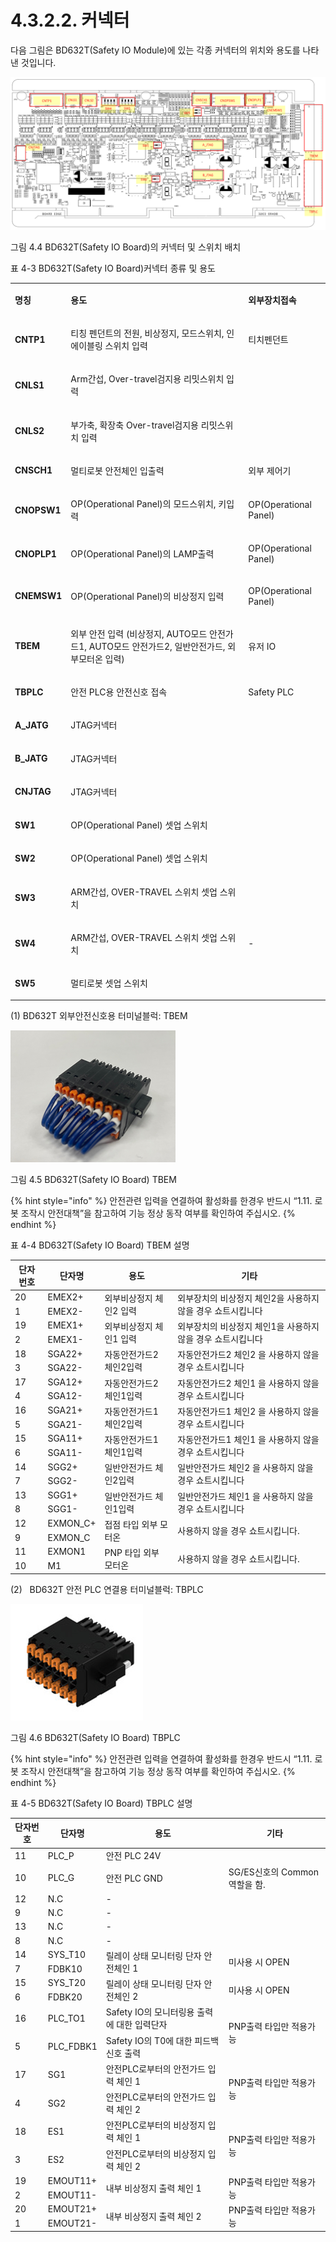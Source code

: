 ﻿# 4.3.2.2. 커넥터

다음 그림은 BD632T(Safety IO Module)에 있는 각종 커넥터의 위치와 용도를 나타낸 것입니다.

![](../../../_assets/그림_4.24_BD632T(Safety_IO_Board)의_커넥터_및_스위치_배치.png  )

그림 4.4 BD632T(Safety IO Board)의 커넥터 및 스위치 배치

표 4-3 BD632T(Safety IO Board)커넥터 종류 및 용도

<table>
<tbody>
<tr class="odd">

<td><p><strong>명칭</strong></p></td>
<td><p><strong>용도</strong></p></td>
<td><p><strong>외부장치접속</strong></p></td>
</tr>
<tr class="even">

<td><p><strong>CNTP1</strong></p></td>
<td><p>티칭 펜던트의 전원, 비상정지, 모드스위치, 인에이블링 스위치 입력</p></td>
<td><p>티치펜던트</p></td>
</tr>
<tr class="odd">

<td><p><strong>CNLS1</strong></p></td>
<td><p>Arm간섭, Over-travel검지용 리밋스위치 입력</p></td>
<td><p></p></td>
</tr>
<tr class="even">

<td><p><strong>CNLS2</strong></p></td>
<td><p>부가축, 확장축 Over-travel검지용 리밋스위치 입력</p></td>
<td><p></p></td>
</tr>
<tr class="odd">

<td><p><strong>CNSCH1</strong></p></td>
<td><p>멀티로봇 안전체인 입출력</p></td>
<td><p>외부 제어기</p></td>
</tr>
<tr class="even">

<td><p><strong>CNOPSW1</strong></p></td>
<td><p>OP(Operational Panel)의 모드스위치, 키입력</p></td>
<td><p>OP(Operational Panel)</p></td>
</tr>
<tr class="odd">

<td><p><strong>CNOPLP1</strong></p></td>
<td><p>OP(Operational Panel)의 LAMP출력</p></td>
<td><p>OP(Operational Panel)</p></td>
</tr>
<tr class="even">

<td><p><strong>CNEMSW1</strong></p></td>
<td><p>OP(Operational Panel)의 비상정지 입력</p></td>
<td><p>OP(Operational Panel)</p></td>
</tr>
<tr class="odd">

<td><p><strong>TBEM</strong></p></td>
<td><p>외부 안전 입력
(비상정지, AUTO모드 안전가드1, AUTO모드 안전가드2, 일반안전가드, 외부모터온 입력)
</p>
<td><p>유저 IO</p></td>
</tr>
<tr class="even">

<td><p><strong>TBPLC</strong></p></td>
<td><p>안전 PLC용 안전신호 접속</p></td>
<td><p>Safety PLC</p></td>
</tr>
<tr class="odd">

<td><p><strong>A_JATG</strong></p></td>
<td><p>JTAG커넥터</p></td>
<td></td>
</tr>
<tr class="even">

<td><p><strong>B_JATG</strong></p></td>
<td><p>JTAG커넥터</p></td>
<td></td>
</tr>
<tr class="odd">

<td><p><strong>CNJTAG</strong></p></td>
<td><p>JTAG커넥터</p>
<td><p></p></td>
</tr>
<tr class="even">

<td><p><strong>SW1</strong></p></td>
<td><p>OP(Operational Panel) 셋업 스위치</p></td>
<td></td>
</tr>
<tr class="odd">

<td><p><strong>SW2</strong></p></td>
<td><p>OP(Operational Panel) 셋업 스위치</p></td>
<td></td>
</tr>
<tr class="even">

<td><p><strong>SW3</strong></p></td>
<td><p>ARM간섭, OVER-TRAVEL 스위치 셋업 스위치 </p></td>
<td><p></p></td>
</tr>
<tr class="odd">

<td><p><strong>SW4</strong></p></td>
<td><p>ARM간섭, OVER-TRAVEL 스위치 셋업 스위치</p></td>
<td><p>-</p></td>
</tr>
<tr class="even">

<td><p><strong>SW5</strong></p></td>
<td><p>멀티로봇 셋업 스위치</p></td>
<td></td>
</tr>
<tr class="odd">
</tr>
</tbody>
</table>

\(1\) BD632T 외부안전신호용 터미널블럭: TBEM

![](../../../_assets/그림_4.25_BD632(Safety_IO_Board)_TBEM.png  )

그림 4.5 BD632T(Safety IO Board) TBEM

{% hint style="info" %}
안전관련 입력을 연결하여 활성화를 한경우 반드시 “1.11. 로봇 조작시 안전대책”을 참고하여 기능 정상 동작 여부를 확인하여 주십시오.
{% endhint %}

표 4-4 BD632T(Safety IO Board) TBEM 설명

<table>
<thead>
  <tr>
    <th>단자번호</th>
    <th>단자명</th>
    <th>용도</th>
    <th>기타</th>
  </tr>
</thead>
<tbody>
  <tr>
    <td>20</td>
    <td>EMEX2+</td>
    <td rowspan="2">외부비상정지 체인2 입력</td>
    <td rowspan="2">외부장치의 비상정지 체인2을 사용하지 않을 경우 쇼트시킵니다</td>
  </tr>
  <tr>
    <td>1</td>
    <td>EMEX2-</td>
  </tr>
  <tr>
    <td>19</td>
    <td>EMEX1+</td>
    <td rowspan="2">외부비상정지 체인1 입력</td>
    <td rowspan="2">외부장치의 비상정지 체인1을 사용하지 않을 경우 쇼트시킵니다</td>
  </tr>
  <tr>
    <td>2</td>
    <td>EMEX1-</td>
  </tr>
  <tr>
    <td>18</td>
    <td>SGA22+</td>
    <td rowspan="2">자동안전가드2 체인2입력</td>
    <td rowspan="2">자동안전가드2 체인2 을 사용하지 않을 경우 쇼트시킵니다</td>
  </tr>
  <tr>
    <td>3</td>
    <td>SGA22-</td>
  </tr>
  <tr>
    <td>17</td>
    <td>SGA12+</td>
    <td rowspan="2">자동안전가드2 체인1입력</td>
    <td rowspan="2">자동안전가드2 체인1 을 사용하지 않을 경우 쇼트시킵니다</td>
  </tr>
  <tr>
    <td>4</td>
    <td>SGA12-</td>
  </tr>
  <tr>
    <td>16</td>
    <td>SGA21+</td>
    <td rowspan="2">자동안전가드1 체인2입력</td>
    <td rowspan="2">자동안전가드1 체인2 을 사용하지 않을 경우 쇼트시킵니다</td>
  </tr>
  <tr>
    <td>5</td>
    <td>SGA21-</td>
  </tr>
  <tr>
    <td>15</td>
    <td>SGA11+</td>
    <td rowspan="2">자동안전가드1 체인1입력</td>
    <td rowspan="2">자동안전가드1 체인1 을 사용하지 않을 경우 쇼트시킵니다</td>
  </tr>
  <tr>
    <td>6</td>
    <td>SGA11-</td>
  </tr>
  <tr>
    <td>14</td>
    <td>SGG2+</td>
    <td rowspan="2">일반안전가드 체인2입력</td>
    <td rowspan="2">일반안전가드 체인2 을 사용하지 않을 경우 쇼트시킵니다</td>
  </tr>
  <tr>
    <td>7</td>
    <td>SGG2-</td>
  </tr>
  <tr>
    <td>13</td>
    <td>SGG1+</td>
    <td rowspan="2">일반안전가드 체인1입력</td>
    <td rowspan="2">일반안전가드 체인1 을 사용하지 않을 경우 쇼트시킵니다</td>
  </tr>
  <tr>
    <td>8</td>
    <td>SGG1-</td>
  </tr>
   <tr>
    <td>12</td>
    <td>EXMON_C+</td>
    <td rowspan="2">접점 타입 외부 모터온</td>
    <td rowspan="2">사용하지 않을 경우 쇼트시킵니다.</td>
  </tr>
  <tr>
    <td>9</td>
    <td>EXMON_C</td>
  </tr>
   <tr>
    <td>11</td>
    <td>EXMON1</td>
    <td rowspan="2">PNP 타입 외부 모터온</td>
    <td rowspan="2">사용하지 않을 경우 쇼트시킵니다.</td>
  </tr>
  <tr>
    <td>10</td>
    <td>M1</td>
  </tr>
</tbody>
</table>


\(2\)   BD632T 안전 PLC 연결용 터미널블럭: TBPLC

![](../../../_assets/그림_4.26_BD632(Safety_IO_Board)_TBPLC.png  )

그림 4.6 BD632T(Safety IO Board) TBPLC

{% hint style="info" %}
안전관련 입력을 연결하여 활성화를 한경우 반드시 “1.11. 로봇 조작시 안전대책”을 참고하여 기능 정상 동작 여부를 확인하여 주십시오.
{% endhint %}

표 4-5 BD632T(Safety IO Board) TBPLC 설명

<table>
<thead>
  <tr>
    <th>단자번호</th>
    <th>단자명</th>
    <th>용도</th>
    <th>기타</th>
  </tr>
</thead>
<tbody>
  <tr>
    <td>11</td>
    <td>PLC_P</td>
    <td>안전 PLC 24V</td>
    <td></td>
  </tr>
  <tr>
    <td>10</td>
    <td>PLC_G</td>
    <td>안전 PLC GND</td>
    <td>SG/ES신호의 Common역할을 함.</td>
  </tr>
   <tr>
    <td>12</td>
    <td>N.C</td>
    <td>-</td>
    <td></td>
  </tr>
   <tr>
    <td>9</td>
    <td>N.C</td>
    <td>-</td>
    <td></td>
  </tr>
   <tr>
    <td>13</td>
    <td>N.C</td>
    <td>-</td>
    <td></td>
  </tr>
   <tr>
    <td>8</td>
    <td>N.C</td>
    <td>-</td>
    <td></td>
  </tr>
    <tr>
    <td>14</td>
    <td>SYS_T10</td>
    <td rowspan="2">릴레이 상태 모니터링 단자 안전체인 1</td>
    <td rowspan="2">미사용 시 OPEN</td>
  </tr>
  <tr>
    <td>7</td>
    <td>FDBK10</td>
  </tr>
  <tr>
    <td>15</td>
    <td>SYS_T20</td>
    <td rowspan="2">릴레이 상태 모니터링 단자 안전체인 2</td>
    <td rowspan="2">미사용 시 OPEN</td>
  </tr>
  <tr>
    <td>6</td>
    <td>FDBK20</td>
  </tr>
  <tr>
    <td>16</td>
    <td>PLC_TO1</td>
    <td>Safety IO의 모니터링용 출력에 대한 입력단자</td>
    <td rowspan="2">PNP출력 타입만 적용가능</td>
  </tr>
  <tr>
    <td>5</td>
    <td>PLC_FDBK1</td>
    <td>Safety IO의 T0에 대한 피드백신호 출력</td>
  </tr>
  <tr>
    <td>17</td>
    <td>SG1</td>
    <td>안전PLC로부터의 안전가드 입력 체인 1</td>
    <td rowspan="2">PNP출력 타입만 적용가능</td>
  </tr>
  <tr>
    <td>4</td>
    <td>SG2</td>
    <td>안전PLC로부터의 안전가드 입력 체인 2</td>
  </tr>
  <tr>
    <td>18</td>
    <td>ES1</td>
    <td>안전PLC로부터의 비상정지 입력 체인 1</td>
    <td rowspan="2">PNP출력 타입만 적용가능</td>
  </tr>
  <tr>
    <td>3</td>
    <td>ES2</td>
    <td>안전PLC로부터의 비상정지 입력 체인 2</td>
  </tr>
  <tr>
    <td>19</td>
    <td>EMOUT11+</td>
    <td rowspan="2">내부 비상정지 출력 체인 1</td>
    <td rowspan="2">PNP출력 타입만 적용가능</td>
  </tr>
  <tr>
    <td>2</td>
    <td>EMOUT11-</td>
  </tr>
  <tr>
    <td>20</td>
    <td>EMOUT21+</td>
    <td rowspan="2">내부 비상정지 출력 체인 2</td>
    <td rowspan="2">PNP출력 타입만 적용가능</td>
  </tr>
  <tr>
    <td>1</td>
    <td>EMOUT21-</td>
  </tr>
</tbody>
</table>

